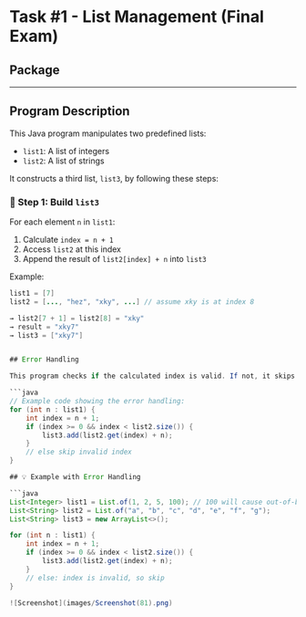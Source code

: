 # Task #1 - List Management (Final Exam)

##  Package


---

## Program Description

This Java program manipulates two predefined lists:

- `list1`: A list of integers  
- `list2`: A list of strings  

It constructs a third list, `list3`, by following these steps:

### 🔹 Step 1: Build `list3`

For each element `n` in `list1`:
1. Calculate `index = n + 1`
2. Access `list2` at this index
3. Append the result of `list2[index] + n` into `list3`

Example:
```java
list1 = [7]
list2 = [..., "hez", "xky", ...] // assume xky is at index 8

→ list2[7 + 1] = list2[8] = "xky"
→ result = "xky7"
→ list3 = ["xky7"]


## Error Handling

This program checks if the calculated index is valid. If not, it skips the entry instead of crashing.

```java
// Example code showing the error handling:
for (int n : list1) {
    int index = n + 1;
    if (index >= 0 && index < list2.size()) {
        list3.add(list2.get(index) + n);
    }
    // else skip invalid index
}

## 💡 Example with Error Handling

```java
List<Integer> list1 = List.of(1, 2, 5, 100); // 100 will cause out-of-bounds
List<String> list2 = List.of("a", "b", "c", "d", "e", "f", "g");
List<String> list3 = new ArrayList<>();

for (int n : list1) {
    int index = n + 1;
    if (index >= 0 && index < list2.size()) {
        list3.add(list2.get(index) + n);
    }
    // else: index is invalid, so skip
}

![Screenshot](images/Screenshot(81).png)